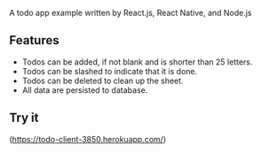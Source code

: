 A todo app example written by React.js, React Native, and Node.js

## Features

- Todos can be added, if not blank and is shorter than 25 letters.
- Todos can be slashed to indicate that it is done.
- Todos can be deleted to clean up the sheet.
- All data are persisted to database.

## Try it

(https://todo-client-3850.herokuapp.com/)
